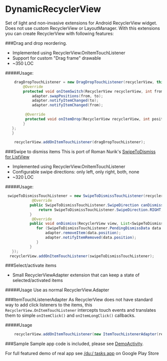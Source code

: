 DynamicRecyclerView
===================

Set of light and non-invasive extensions for Android RecyclerView widget. Does not use custom RecyclerView or LayoutManager.
With this extensions you can create RecyclerView with following features:

###Drag and drop reordering.
- Implemented using RecyclerView.OnItemTouchListener
- Support for custom "Drag frame" drawable
- ~350 LOC

#####Usage:
```java
    dragDropTouchListener = new DragDropTouchListener(recyclerView, this) {
        @Override
        protected void onItemSwitch(RecyclerView recyclerView, int from, int to) {
            adapter.swapPositions(from, to);
            adapter.notifyItemChanged(to);
            adapter.notifyItemChanged(from);
 
         @Override
         protected void onItemDrop(RecyclerView recyclerView, int position) {
        }
   };
   }
   
    recyclerView.addOnItemTouchListener(dragDropTouchListener);
```
###Swipe to dismiss items
This is port of Roman Nurik's [SwipeToDismiss for ListView](https://github.com/romannurik/Android-SwipeToDismiss)
- Implemented using RecyclerView.OnItemTouchListener
- Configurable swipe directions: only left, only right, both, none
- ~320 LOC 

#####Usage:
```java
 swipeToDismissTouchListener = new SwipeToDismissTouchListener(recyclerView, new SwipeToDismissTouchListener.DismissCallbacks() {
            @Override
           public SwipeToDismissTouchListener.SwipeDirection canDismiss(int position) {
               return SwipeToDismissTouchListener.SwipeDirection.RIGHT;
           }
            @Override
           public void onDismiss(RecyclerView view, List<SwipeToDismissTouchListener.PendingDismissData> dismissData) {
              for (SwipeToDismissTouchListener.PendingDismissData data : dismissData) {
                  adapter.removeItem(data.position);
                  adapter.notifyItemRemoved(data.position);
              }
           }
   });
  recyclerView.addOnItemTouchListener(swipeToDismissTouchListener);
```

###Select/activate items
- Small RecyclerViewAdapter extension that can keep a state of selected/activated items

#####Usage
Use as normal RecyclerView.Adapter

###ItemTouchListenerAdapter
As RecyclerView does not have standard way to add click listeners to the items, this `RecyclerView.OnItemTouchListener` intercepts touch events and translates them to simple `onItemClick()` and `onItemLongClick()` callbacks.

#####Usage
```java
    recyclerView.addOnItemTouchListener(new ItemTouchListenerAdapter(recyclerView, this));
```

###Sample
Sample app code is included, please see [DemoActivity](app/src/main/java/com/du/android/recyclerview/sample/DemoActivity.java).

For full featured demo of real app see [/du:/ tasks app](https://play.google.com/store/apps/details?id=com.du.android) on Google Play Store

